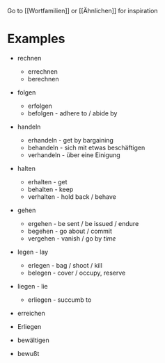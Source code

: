 Go to [[Wortfamilien]] or [[Ähnlichen]] for inspiration
# Examples
-  rechnen
	- errechnen
	- berechnen

- folgen
	- erfolgen
	- befolgen - adhere to / abide by

- handeln
	- erhandeln - get by bargaining
	- behandeln - sich mit etwas beschäftigen
	- verhandeln - über eine Einigung

- halten
	- erhalten - get
	- behalten - keep
	- verhalten - hold back / behave

- gehen
	- ergehen - be sent / be issued / endure
	- begehen - go about / commit
	- vergehen - vanish / go by *time*

- legen - lay
	- erlegen - bag / shoot / kill
	- belegen - cover / occupy, reserve

- liegen - lie
	- erliegen - succumb to

- erreichen
- Erliegen

- bewältigen
- bewußt